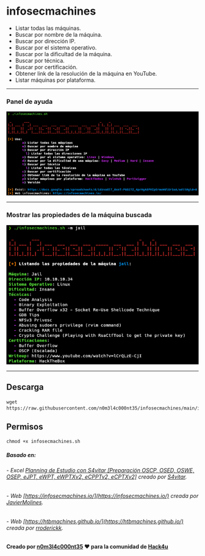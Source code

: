 # infosecmachines

- Listar todas las máquinas.
- Buscar por nombre de la máquina.
- Buscar por dirección IP.
- Buscar por el sistema operativo.
- Buscar por la dificultad de la máquina.
- Buscar por técnica.
- Buscar por certificación.
- Obtener link de la resolución de la máquina en YouTube.
- Listar máquinas por plataforma.

---

### Panel de ayuda
<img title="Panel de ayuda" alt="Panel de ayuda" src="/images/infosecmachines.png">

---

### Mostrar las propiedades de la máquina buscada
<img title="Propiedades de una máquina" alt="Propiedades de una máquina" src="/images/maquina_buscada.png">

---

## Descarga

```shell
wget https://raw.githubusercontent.com/n0m3l4c000nt35/infosecmachines/main/infosecmachines.sh
```

## Permisos

```shell
chmod +x infosecmachines.sh
```

##### Basado en:
###### - Excel [Planning de Estudio con S4vitar [Preparación OSCP, OSED, OSWE, OSEP, eJPT, eWPT, eWPTXv2, eCPPTv2, eCPTXv2]](https://docs.google.com/spreadsheets/d/1dzvaGlT_0xnT-PGO27Z_4prHgA8PHIpErmoWdlUrSoA/edit#gid=0) creado por [S4vitar](https://github.com/s4vitar).
###### - Web [https://infosecmachines.io/](https://infosecmachines.io/) creada por [JavierMolines](https://github.com/JavierMolines/).
###### - Web [https://htbmachines.github.io/](https://htbmachines.github.io/) creada por [rroderickk](https://github.com/rroderickk).

#### Creado por [n0m3l4c000nt35](https://github.com/n0m3l4c000nt35) ♥ para la comunidad de [Hack4u](https://hack4u.io/)
